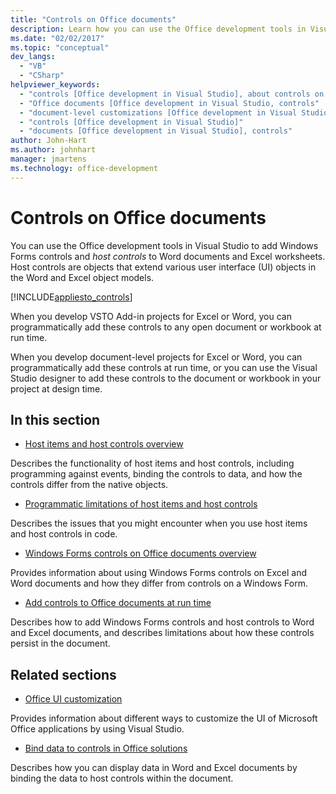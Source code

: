 ```yaml
---
title: "Controls on Office documents"
description: Learn how you can use the Office development tools in Visual Studio to add Windows Forms controls and host controls to Word documents and Excel worksheets.
ms.date: "02/02/2017"
ms.topic: "conceptual"
dev_langs:
  - "VB"
  - "CSharp"
helpviewer_keywords:
  - "controls [Office development in Visual Studio], about controls on Office documents"
  - "Office documents [Office development in Visual Studio, controls"
  - "document-level customizations [Office development in Visual Studio], controls"
  - "controls [Office development in Visual Studio]"
  - "documents [Office development in Visual Studio], controls"
author: John-Hart
ms.author: johnhart
manager: jmartens
ms.technology: office-development
---
```

# Controls on Office documents

  You can use the Office development tools in Visual Studio to add Windows Forms controls and *host controls* to Word documents and Excel worksheets. Host controls are objects that extend various user interface (UI) objects in the Word and Excel object models.

 [!INCLUDE[appliesto_controls](../vsto/includes/appliesto-controls-md.md)]

 When you develop VSTO Add-in projects for Excel or Word, you can programmatically add these controls to any open document or workbook at run time.

 When you develop document-level projects for Excel or Word, you can programmatically add these controls at run time, or you can use the Visual Studio designer to add these controls to the document or workbook in your project at design time.

## In this section
- [Host items and host controls overview](../vsto/host-items-and-host-controls-overview.md)

 Describes the functionality of host items and host controls, including programming against events, binding the controls to data, and how the controls differ from the native objects.

- [Programmatic limitations of host items and host controls](../vsto/programmatic-limitations-of-host-items-and-host-controls.md)

 Describes the issues that you might encounter when you use host items and host controls in code.

- [Windows Forms controls on Office documents overview](../vsto/windows-forms-controls-on-office-documents-overview.md)

 Provides information about using Windows Forms controls on Excel and Word documents and how they differ from controls on a Windows Form.

- [Add controls to Office documents at run time](../vsto/adding-controls-to-office-documents-at-run-time.md)

 Describes how to add Windows Forms controls and host controls to Word and Excel documents, and describes limitations about how these controls persist in the document.

## Related sections
- [Office UI customization](../vsto/office-ui-customization.md)

 Provides information about different ways to customize the UI of Microsoft Office applications by using Visual Studio.

- [Bind data to controls in Office solutions](../vsto/binding-data-to-controls-in-office-solutions.md)

 Describes how you can display data in Word and Excel documents by binding the data to host controls within the document.
